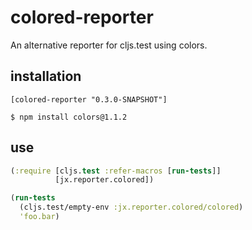 # colored-reporter

An alternative reporter for cljs.test using colors.

## installation

`[colored-reporter "0.3.0-SNAPSHOT"]`

`$ npm install colors@1.1.2`

## use

```clojure
(:require [cljs.test :refer-macros [run-tests]]
          [jx.reporter.colored])

(run-tests
  (cljs.test/empty-env :jx.reporter.colored/colored)
  'foo.bar)
```

